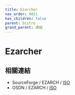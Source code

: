 ```yaml
---
title: Ezarcher
nav_order: 9021
has_children: false
parent: Distro
grand_parent: 連結
---
```



# Ezarcher

## 相關連結

* SourceForge / EZARCH / [ISO](https://sourceforge.net/projects/ezarch/files/ISO/)
* OSDN / EZARCH / [ISO](https://osdn.net/projects/ezarch/releases/)
